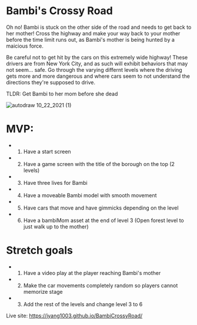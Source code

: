 # Bambi's Crossy Road
Oh no! Bambi is stuck on the other side of the road and needs to get back to her mother! Cross the highway and make your way back to your mother before the time limit runs out, as Bambi's mother is being hunted by a maicious force. 

Be careful not to get hit by the cars on this extremely wide highway! These drivers are from New York City, and as such will exhibit behaviors that may not seem... safe. 
Go through the varying differnt levels where the driving gets more and more dangerous and where cars seem to not understand the directions they're supposed to drive. 

TLDR: Get Bambi to her mom before she dead


![autodraw 10_22_2021 (1)](https://user-images.githubusercontent.com/91720534/138503987-4ba7a633-0b18-414b-8d58-b04d963d1201.png)



# MVP: 
* 1. Have a start screen 
* 2. Have a game screen with the title of the borough on the top (2 levels)
* 3. Have three lives for Bambi
* 4. Have a moveable Bambi model with smooth movement
* 5. Have cars that move and have gimmicks depending on the level
* 6. Have a bambiMom asset at the end of level 3 (Open forest level to just walk up to the mother)


# Stretch goals
* 1. Have a video play at the player reaching Bambi's mother
* 2. Make the car movements completely random so players cannot memorize stage
* 3. Add the rest of the levels and change level 3 to 6

Live site: https://jyang1003.github.io/BambiCrossyRoad/